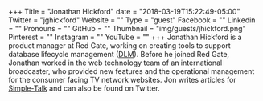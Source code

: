 +++
Title = "Jonathan Hickford"
date = "2018-03-19T15:22:49-05:00"
Twitter = "jghickford"
Website = ""
Type = "guest"
Facebook = ""
Linkedin = ""
Pronouns = ""
GitHub = ""
Thumbnail = "img/guests/jhickford.png"
Pinterest = ""
Instagram = ""
YouTube = ""
+++
Jonathan Hickford is a product manager at Red Gate, working on creating tools to support database lifecycle management ([DLM](http://www.red-gate.com/products/dlm/)). Before he joined Red Gate, Jonathan worked in the web technology team of an international broadcaster, who provided new features and the operational management for the consumer facing TV network websites. Jon writes articles for [Simple-Talk](http://www.simple-talk.com/author/jonathan-hickford/) and can also be found on Twitter.
